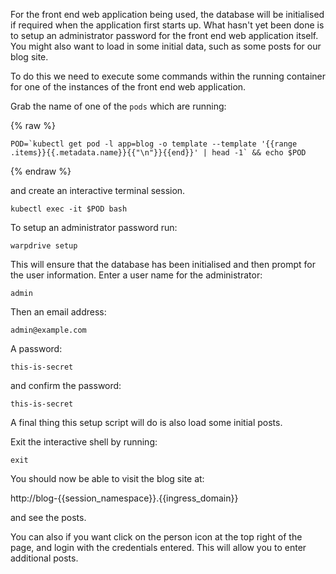 For the front end web application being used, the database will be initialised if required when the application first starts up. What hasn't yet been done is to setup an administrator password for the front end web application itself. You might also want to load in some initial data, such as some posts for our blog site.

To do this we need to execute some commands within the running container for one of the instances of the front end web application.

Grab the name of one of the `pods` which are running:

{% raw %}
```execute
POD=`kubectl get pod -l app=blog -o template --template '{{range .items}}{{.metadata.name}}{{"\n"}}{{end}}' | head -1` && echo $POD
```
{% endraw %}

and create an interactive terminal session.

```execute
kubectl exec -it $POD bash
```

To setup an administrator password run:

```execute
warpdrive setup
```

This will ensure that the database has been initialised and then prompt for the user information. Enter a user name for the administrator:

```execute
admin
```

Then an email address:

```execute
admin@example.com
```

A password:

```execute
this-is-secret
```

and confirm the password:

```execute
this-is-secret
```

A final thing this setup script will do is also load some initial posts.

Exit the interactive shell by running:

```execute
exit
```

You should now be able to visit the blog site at:

http://blog-{{session_namespace}}.{{ingress_domain}}

and see the posts.

You can also if you want click on the person icon at the top right of the page, and login with the credentials entered. This will allow you to enter additional posts.
